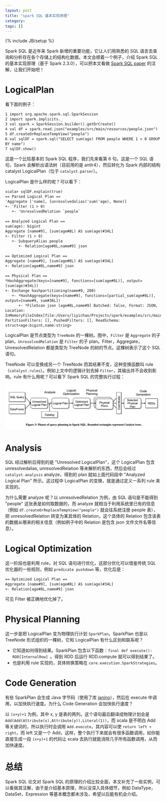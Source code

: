 ```yaml
---
layout: post
title: "spark SQL 基本实现原理"
category: 
tags: []
---
```

{% include JB/setup %}

Spark SQL 是近年来 Spark 新增的重要功能，它让人们用熟悉的 SQL 语言去查询和分析存在各个存储上的结构化数据。本文会顺着一个例子，介绍 Spark SQL 的基本实现原理（基于 Spark 2.3.0），可以把本文看做 [Spark SQL paper](https://people.csail.mit.edu/matei/papers/2015/sigmod_spark_sql.pdf) 的注解，让我们开始吧！

# LogicalPlan

看下面的例子：

```
1 import org.apache.spark.sql.SparkSession
2 import spark.implicits._
3 val spark = SparkSession.builder().getOrCreate()
4 val df = spark.read.json("examples/src/main/resources/people.json")
5 df.createOrReplaceTempView("people")
6 val sqlDF = spark.sql("SELECT sum(age) FROM people WHERE 1 > 0 GROUP BY name")
7 sqlDF.show()
```

这是一个比较基本的 Spark SQL 程序，我们先来看第 6 句。这是一个 SQL 语句，Spark 会解析出语法树（目前用的是 antlr4），然后转化为 Spark 内部的结构 catalyst LogicalPlan（位于 `catalyst.parser`）。

LogicalPlan 是什么样的呢？可以看下：

```
scala> sqlDF.explain(true)
== Parsed Logical Plan ==
'Aggregate ['name], [unresolvedalias('sum('age), None)]
+- 'Filter (1 > 0)
   +- 'UnresolvedRelation `people`

== Analyzed Logical Plan ==
sum(age): bigint
Aggregate [name#9], [sum(age#8L) AS sum(age)#34L]
+- Filter (1 > 0)
   +- SubqueryAlias people
      +- Relation[age#8L,name#9] json

== Optimized Logical Plan ==
Aggregate [name#9], [sum(age#8L) AS sum(age)#34L]
+- Relation[age#8L,name#9] json

== Physical Plan ==
*HashAggregate(keys=[name#9], functions=[sum(age#8L)], output=[sum(age)#34L])
+- Exchange hashpartitioning(name#9, 200)
   +- *HashAggregate(keys=[name#9], functions=[partial_sum(age#8L)], output=[name#9, sum#36L])
      +- *FileScan json [age#8L,name#9] Batched: false, Format: JSON, Location: InMemoryFileIndex[file:/Users/liyichao/Projects/spark/examples/src/main/resources/people.json], PartitionFilters: [], PushedFilters: [], ReadSchema: struct<age:bigint,name:string>
```

LogicalPlan 是节点类型为 `TreeNode` 的一棵树。图中，`Filter` 是 `Aggregate` 的子 plan，`UnresolvedRelation` 是 `Filter` 的子 plan。Filter，Aggregate，UnresolvedRelation 都是类型为 TreeNode 的树的节点。这棵树表示了这个 SQL 语句。

TreeNode 可以变换成另一个 TreeNode 而其结果不变，这种变换函数叫 rule （`catalyst.rules`）。例如上文中的逻辑计划去掉 `Filter`，其输出并不会收到影响。rule 有什么用呢？可以看下 Spark SQL 的完整执行过程：

![image](/assets/img/spark_sql_basics/spark_sql_plan.png)

# Analysis

SQL 经过解析后得到的是 "Unresolved LogicalPlan"，这个 LogicalPlan 包含 unresolvedalias, unresolvedRelation 等未解析的东西，然后会经过 `catalyst.analysis` analyze，得到的 plan 就如上面代码段中 "Analyzed Logical Plan" 所示。这过程中 LogicalPlan 的变换，就是通过定义一系列 rule 来实现的。

为什么需要 analyze 呢？以 unresolvedRelation 为例，由 SQL 语句是不能得到 "people" 这张表是如何取数据的，而 analyze 就相当于利用系统里已有的信息（例如 `df.createOrReplaceTempView("people")` 就会往系统注册 people 表），把 unresolvedRelation 转变为某具体的 Relation，这个具体的 Relation 包含该表的数据从哪来的相关信息（例如例子中的 Relation 是包含 json 文件文件名等信息）。

# Logical Optimization

这一阶段也是利用 rule，对 SQL 语句进行优化，这部分优化可以借鉴传统 SQL 优化器的一些规则，例如 `predicate pushdown` 等，优化后是：

```
== Optimized Logical Plan ==
Aggregate [name#9], [sum(age#8L) AS sum(age)#34L]
+- Relation[age#8L,name#9] json
```

可见 Filter 被正确地优化掉了。

# Physical Planning

这一步是把 LogicalPlan 变为物理执行计划 `SparkPlan`。SparkPlan 也是以 TreeNode 形式组织的一棵树，它和 LogicalPlan 有什么区别和联系呢？

* 它知道如何得到结果。SparkPlan 包含以下函数：`final def execute(): RDD[InternalRow] `。得到 RDD 后运行 RDD.compute 就可以得到结果了。
* 也是利用 rule 实现的，具体转换策略在 `core.execution.SparkStrategies`。

# Code Generation

有些 SparkPlan 会生成 Java 字节码（使用了库 [janino](http://janino-compiler.github.io/janino/)），然后在 execute 中调用，以加快执行速度。为什么 Code Generation 会加快执行速度？

以 `(x+y)+1` 为例，其中 x, y 是表的两列。这个语句最后翻译成物理计划会是 `Add(Add(Attribute(x),Attribute(y)),Literal(1))`，而 scala 是不明白 Add 等关键词的，所以执行时会调用 `Add.execute`，其内容可以使 `return left + right`，而 left 又是一个 Add，这样，整个执行下来就会有很多函数调用，如你能直接生成一段 `(x+y)+1` 的代码让 scala 去执行就能消除几乎所有函数调用，从而加快速度。


# 总结

Spark SQL 论文对 Spark SQL 的原理的介绍比较全面，本文补充了一些实例，可以看做其注解，由于是介绍基本原理，所以没深入具体细节，例如 DataType，DataSet，Expression 等基本概念都未涉及，希望以后能有机会介绍。



